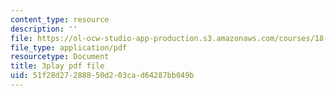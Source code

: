 ```yaml
---
content_type: resource
description: ''
file: https://ol-ocw-studio-app-production.s3.amazonaws.com/courses/18-01sc-single-variable-calculus-fall-2010/51f28d27288850d203cad64287bb049b_9v25gg2qJYE.pdf
file_type: application/pdf
resourcetype: Document
title: 3play pdf file
uid: 51f28d27-2888-50d2-03ca-d64287bb049b
---
```

